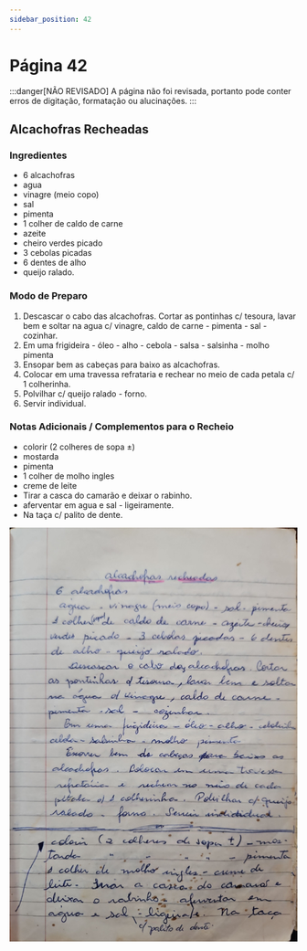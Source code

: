 ```yaml
---
sidebar_position: 42
---
```

# Página 42
:::danger[NÃO REVISADO]
A página não foi revisada, portanto pode conter erros de digitação, formatação ou alucinações.
:::

## Alcachofras Recheadas

### Ingredientes
- 6 alcachofras
- agua
- vinagre (meio copo)
- sal
- pimenta
- 1 colher de caldo de carne
- azeite
- cheiro verdes picado
- 3 cebolas picadas
- 6 dentes de alho
- queijo ralado.

### Modo de Preparo
1.  Descascar o cabo das alcachofras. Cortar as pontinhas c/ tesoura, lavar bem e soltar na agua c/ vinagre, caldo de carne - pimenta - sal - cozinhar.
2.  Em uma frigideira - óleo - alho - cebola - salsa - salsinha - molho pimenta
3.  Ensopar bem as cabeças para baixo as alcachofras.
4.  Colocar em uma travessa refrataria e rechear no meio de cada petala c/ 1 colherinha.
5.  Polvilhar c/ queijo ralado - forno.
6.  Servir individual.

### Notas Adicionais / Complementos para o Recheio
- colorir (2 colheres de sopa ±)
- mostarda
- pimenta
- 1 colher de molho ingles
- creme de leite
- Tirar a casca do camarão e deixar o rabinho.
- aferventar em agua e sal - ligeiramente.
- Na taça c/ palito de dente.


![imagem base](./images/page_42.png)